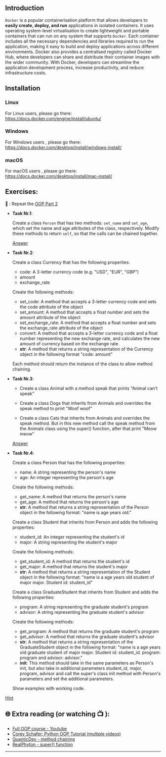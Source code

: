## Introduction

`Docker` is a popular containerisation platform that allows developers to **easily create, deploy, and run** applications in isolated containers. It uses operating system-level virtualisation to create lightweight and portable containers that can run on any system that supports `Docker`. Each container includes all the necessary dependencies and libraries required to run the application, making it easy to build and deploy applications across different environments. Docker also provides a centralised registry called Docker Hub, where developers can share and distribute their container images with the wider community. With Docker, developers can streamline the application development process, increase productivity, and reduce infrastructure costs.

## Installation 

### Linux 

For Linux users, please go there: https://docs.docker.com/engine/install/ubuntu/

### Windows

For Windows users , please go there: https://docs.docker.com/desktop/install/windows-install/

### macOS

For macOS users , please go there: https://docs.docker.com/desktop/install/mac-install/


## Exercises: 
🧠 : Repeat the [OOP Part 2](https://github.com/CodeAcademy-Online/python-new-material/wiki/Lesson-19:-OOP-(-Part-2))

* **Task Nr.1**:
  
  Create a class `Person` that has two methods: `set_name` and `set_age`, which set the name and age attributes of the class, respectively.
  Modify these methods to return `self`, so that the calls can be chained together.
  

  [Answer](https://github.com/CodeAcademy-Online/python-new-material-level2/wiki/Z:-Exercise-answers.#task-nr-1) 

* **Task Nr.2**:

  Create a class Currency that has the following properties:

    - code: A 3-letter currency code (e.g. "USD", "EUR", "GBP")
    - amount
    - exchange_rate

  Create the following methods:

    - set_code: A method that accepts a 3-letter currency code and sets the code attribute of the object
    - set_amount: A method that accepts a float number and sets the amount attribute of the object
    - set_exchange_rate: A method that accepts a float number and sets the exchange_rate attribute of the object
    - convert: A method that accepts a 3-letter currency code and a float number representing the new exchange rate, and calculates the new amount of 
      currency based on the exchange rate.
    - __str__: A method that returns a string representation of the Currency object in the following format "code: amount"

     Each method should return the instance of the class to allow method chaining.

* **Task Nr.3**:

  - Create a class Animal with a method speak that prints "Animal can't speak"

  - Create a class Dogs that inherits from Animals and overrides the speak method to print "Woof woof"

  - Create a class Cats that inherits from Animals and overrides the speak method. But in this new method call the speak method from the Animals class 
    using the super() function, after that print "Meow meow"

  [Answer](https://github.com/CodeAcademy-Online/python-new-material-level2/wiki/Z:-Exercise-answers.#task-nr-3) 

* **Task Nr.4**: 

  Create a class Person that has the following properties:

   - name: A string representing the person's name
   - age: An integer representing the person's age

  Create the following methods:

   - get_name: A method that returns the person's name
   - get_age: A method that returns the person's age
   - __str__: A method that returns a string representation of the Person object in the following format: "name is age years old."

  Create a class Student that inherits from Person and adds the following properties:

   - student_id: An integer representing the student's id
   - major: A string representing the student's major

  Create the following methods:

   - get_student_id: A method that returns the student's id
   - get_major: A method that returns the student's major
   - __str__: A method that returns a string representation of the Student object in the following format: "name is a age years old student of major 
     major. Student id: student_id"

  Create a class GraduateStudent that inherits from Student and adds the following properties:

   - program: A string representing the graduate student's program
   - advisor: A string representing the graduate student's advisor

  Create the following methods:

   - get_program: A method that returns the graduate student's program
   - get_advisor: A method that returns the graduate student's advisor
   - __str__: A method that returns a string representation of the GraduateStudent object in the following format: "name is a age years old graduate 
     student of major major. Student id: student_id. program: program and advisor: advisor."
   - __init__: This method should take in the same parameters as Person's init, but also take in additional parameters student_id, major, program, 
     advisor and call the super's class init method with Person's parameters and set the additional parameters.

   Show examples with working code. 
   
 [Hint](https://github.com/CodeAcademy-Online/python-new-material-level2/wiki/Z:-Exercise-answers.#task-nr-4) 

## 🌐  Extra reading (or watching 📺 ):

* [Full OOP course - Youtube](https://www.youtube.com/watch?v=Ej_02ICOIgs)
* [Corey Schafer: Python OOP Tutorial (multiple videos)](https://www.youtube.com/watch?v=ZDa-Z5JzLYM)
* [QuanticDev - method chaining](https://quanticdev.com/articles/method-chaining/)
* [RealPhyton - super() function](https://quanticdev.com/articles/method-chaining/)
***